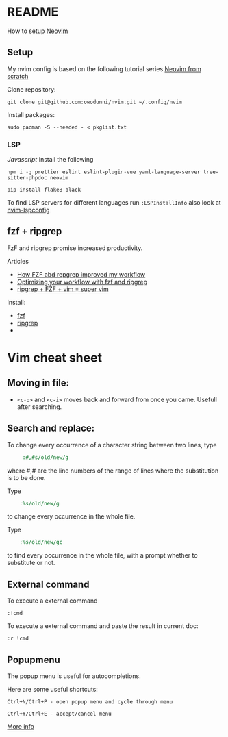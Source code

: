 # README
How to setup [Neovim](https://neovim.io/)

## Setup
My nvim config is based on the following tutorial series [Neovim from scratch](https://youtube.com/playlist?list=PLhoH5vyxr6Qq41NFL4GvhFp-WLd5xzIzZ)

Clone repository:
```
git clone git@github.com:owodunni/nvim.git ~/.config/nvim
```

Install packages:

```
sudo pacman -S --needed - < pkglist.txt
```

### LSP

*Javascript*
Install the following

```
npm i -g prettier eslint eslint-plugin-vue yaml-language-server tree-sitter-phpdoc neovim
```

```
pip install flake8 black
```

To find LSP servers for different languages run `:LSPInstallInfo` also look at [nvim-lspconfig](https://github.com/neovim/nvim-lspconfig)

## fzf + ripgrep
FzF and ripgrep promise increased productivity.

Articles
* [How FZF abd repgrep improved my workflow](https://medium.com/@sidneyliebrand/how-fzf-and-ripgrep-improved-my-workflow-61c7ca212861)
* [Optimizing your workflow with fzf and ripgrep](https://dev.to/hayden/optimizing-your-workflow-with-fzf-ripgrep-2eai)
* [ripgrep + FZF + vim = super vim](https://praveendhawan.hashnode.dev/ripgrep-fzf-vim-super-vim-473e8607ff90)

Install:
* [fzf](https://github.com/junegunn/fzf)
* [ripgrep](https://github.com/BurntSushi)
*
# Vim cheat sheet

## Moving in file:
* `<c-o>` and `<c-i>` moves back and forward from once you came. Usefull after searching.

## Search and replace:

To change every occurrence of a character string between two lines, type
~~~ cmd
     :#,#s/old/new/g
~~~
where #,# are the line numbers of the range of lines where the substitution is to be done.

Type
~~~ cmd
    :%s/old/new/g
~~~
to change every occurrence in the whole file.

Type
~~~ cmd
    :%s/old/new/gc
~~~
to find every occurrence in the whole file, with a prompt whether to substitute or not.

## External command

To execute a external command
```
:!cmd
```

To execute a external command and paste the result in current doc:
```
:r !cmd
```

## Popupmenu

The popup menu is useful for autocompletions.

Here are some useful shortcuts:

```
Ctrl+N/Ctrl+P - open popup menu and cycle through menu
```

```
Ctrl+Y/Ctrl+E - accept/cancel menu
```

[More info](https://newbedev.com/select-an-item-in-vim-autocomplete-list-without-inserting-line-break)
